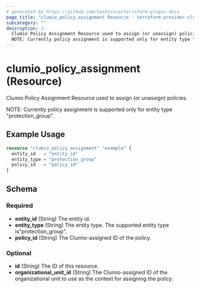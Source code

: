 ```yaml
---
# generated by https://github.com/hashicorp/terraform-plugin-docs
page_title: "clumio_policy_assignment Resource - terraform-provider-clumio-internal"
subcategory: ""
description: |-
  Clumio Policy Assignment Resource used to assign (or unassign) policies.
  NOTE: Currently policy assignment is supported only for entity type "protection_group".
---
```


# clumio_policy_assignment (Resource)

Clumio Policy Assignment Resource used to assign (or unassign) policies.

 NOTE: Currently policy assignment is supported only for entity type "protection_group".

## Example Usage

```terraform
resource "clumio_policy_assignment" "example" {
  entity_id   = "entity_id"
  entity_type = "protection_group"
  policy_id   = "policy_id"
}
```

<!-- schema generated by tfplugindocs -->
## Schema

### Required

- **entity_id** (String) The entity id.
- **entity_type** (String) The entity type. The supported entity type is"protection_group".
- **policy_id** (String) The Clumio-assigned ID of the policy.

### Optional

- **id** (String) The ID of this resource.
- **organizational_unit_id** (String) The Clumio-assigned ID of the organizational unit to use as the context for assigning the policy.


